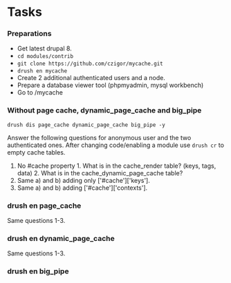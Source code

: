 Tasks
=========

### Preparations

* Get latest drupal 8.
* `cd modules/contrib`
* `git clone https://github.com/czigor/mycache.git`
* `drush en mycache`
*  Create 2 additional authenticated users and a node.
* Prepare a database viewer tool (phpmyadmin, mysql workbench) 
* Go to /mycache

### Without page cache, dynamic_page_cache and big_pipe

`drush dis page_cache dynamic_page_cache big_pipe -y`

Answer the following questions for anonymous user and the two authenticated ones.
After changing code/enabling a module use `drush cr` to empty cache tables.
  1. No #cache property
    1. What is in the cache_render table? (keys, tags, data)
    2. What is in the cache_dynamic_page_cache table?
  2. Same a) and b) adding only ['#cache']['keys'].
  3. Same a) and b) adding ['#cache']['contexts'].
  
### drush en page_cache
  Same questions 1-3.
  
### drush en dynamic_page_cache
  Same questions 1-3. 
  
### drush en big_pipe
